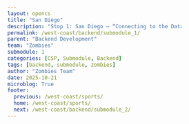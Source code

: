 ```yaml
---
layout: opencs
title: "San Diego"
description: "Stop 1: San Diego — “Connecting to the Data Field”"
permalink: /west-coast/backend/submodule_1/
parent: "Backend Development"
team: "Zombies"
submodule: 1
categories: [CSP, Submodule, Backend]
tags: [backend, submodule, zombies]
author: "Zombies Team"
date: 2025-10-21
microblog: True
footer:
  previous: /west-coast/sports/
  home: /west-coast/sports/
  next: /west-coast/backend/submodule_2/
---
```


<!DOCTYPE html>
<html lang="en">
<head>
    <meta charset="UTF-8">
    <meta name="viewport" content="width=device-width, initial-scale=1.0">
    <title>San Diego - Understanding APIs</title>
    <style>
        * {
            margin: 0;
            padding: 0;
            box-sizing: border-box;
        }

        body {
            font-family: 'Segoe UI', Tahoma, Geneva, Verdana, sans-serif;
            background: #f5f5f5;
            color: #333;
            padding: 20px;
            line-height: 1.6;
        }

        .container {
            max-width: 1000px;
            margin: 0 auto;
        }

        .header {
            background: linear-gradient(135deg, #1a237e 0%, #ffa000 100%);
            color: white;
            padding: 40px;
            border-radius: 15px;
            text-align: center;
            margin-bottom: 30px;
            box-shadow: 0 10px 40px rgba(255, 160, 0, 0.3);
        }

        .header h1 {
            font-size: 2.5em;
            margin-bottom: 10px;
        }

        .header p {
            font-size: 1.2em;
            opacity: 0.95;
        }

        .section {
            background: #1a1f3a;
            padding: 30px;
            border-radius: 15px;
            margin-bottom: 25px;
            box-shadow: 0 5px 20px rgba(0, 0, 0, 0.3);
            border: 1px solid #2d3561;
        }

        .section h2 {
            color: #ffa000;
            margin-bottom: 20px;
            font-size: 1.8em;
            border-bottom: 3px solid #ffa000;
            padding-bottom: 10px;
        }

        .simple-explanation {
            background: #242b4d;
            padding: 20px;
            border-radius: 10px;
            border-left: 5px solid #ffa000;
            margin-bottom: 20px;
        }

        .simple-explanation h3 {
            color: #ffa000;
            margin-bottom: 10px;
            font-size: 1.2em;
        }

        .simple-explanation p {
            line-height: 1.8;
            color: #b0b0b0;
            font-size: 1.05em;
        }

        .analogy-box {
            background: linear-gradient(135deg, #1a237e 0%, #2d3561 100%);
            padding: 25px;
            border-radius: 12px;
            margin: 20px 0;
            border: 2px solid #ffa000;
        }

        .analogy-box h3 {
            color: #ffa000;
            margin-bottom: 15px;
            text-align: center;
            font-size: 1.4em;
        }

        .steps {
            display: grid;
            gap: 15px;
            margin-top: 20px;
        }

        .step {
            background: #242b4d;
            padding: 20px;
            border-radius: 10px;
            border-left: 5px solid #ffa000;
            transition: all 0.3s;
        }

        .step:hover {
            transform: translateX(10px);
            box-shadow: 0 5px 20px rgba(255, 160, 0, 0.3);
        }

        .step-number {
            display: inline-block;
            background: #ffa000;
            color: #0a0e27;
            width: 35px;
            height: 35px;
            border-radius: 50%;
            text-align: center;
            line-height: 35px;
            font-weight: bold;
            margin-right: 15px;
        }

        .step strong {
            color: #ffa000;
            font-size: 1.1em;
        }

        .venue-card {
            background: #242b4d;
            border: 2px solid #2d3561;
            border-radius: 12px;
            padding: 25px;
            margin-bottom: 20px;
            cursor: pointer;
            transition: all 0.3s;
        }

        .venue-card:hover {
            transform: translateY(-5px);
            box-shadow: 0 10px 30px rgba(255, 160, 0, 0.3);
            border-color: #ffa000;
        }

        .venue-card h3 {
            color: #ffa000;
            font-size: 1.5em;
            margin-bottom: 10px;
        }

        .venue-info {
            color: #b0b0b0;
            margin: 5px 0;
            font-size: 1.05em;
        }

        .api-endpoint {
            background: #1a1f3a;
            padding: 12px;
            border-radius: 6px;
            font-family: 'Courier New', monospace;
            margin: 15px 0;
            color: #4fc3f7;
            font-size: 0.95em;
            border: 1px solid #2d3561;
        }

        .fetch-btn {
            background: linear-gradient(135deg, #1a237e 0%, #ffa000 100%);
            color: white;
            border: none;
            padding: 12px 30px;
            border-radius: 8px;
            font-weight: bold;
            cursor: pointer;
            transition: all 0.3s;
            margin-top: 10px;
            font-size: 1em;
        }

        .fetch-btn:hover {
            transform: scale(1.05);
            box-shadow: 0 5px 20px rgba(255, 160, 0, 0.5);
        }

        .response-box {
            margin-top: 15px;
            display: none;
        }

        .response-box.active {
            display: block;
            animation: slideIn 0.3s ease-out;
        }

        .loading-animation {
            text-align: center;
            padding: 20px;
        }

        .loading-text {
            color: #ffa000;
            font-weight: bold;
            margin-bottom: 10px;
            font-size: 1.1em;
        }

        .progress-bar {
            width: 100%;
            height: 8px;
            background: #1a1f3a;
            border-radius: 10px;
            overflow: hidden;
            margin: 15px 0;
        }

        .progress-fill {
            height: 100%;
            background: linear-gradient(90deg, #1a237e 0%, #ffa000 100%);
            width: 0%;
            transition: width 0.5s ease;
        }

        .data-reveal {
            background: #242b4d;
            border: 2px solid #ffa000;
            border-radius: 10px;
            padding: 20px;
        }

        .data-item {
            display: flex;
            justify-content: space-between;
            padding: 12px;
            margin: 8px 0;
            background: #1a1f3a;
            border-radius: 6px;
            opacity: 0;
            transform: translateX(-20px);
            animation: slideInItem 0.5s forwards;
        }

        .data-item:nth-child(1) { animation-delay: 0.1s; }
        .data-item:nth-child(2) { animation-delay: 0.2s; }
        .data-item:nth-child(3) { animation-delay: 0.3s; }
        .data-item:nth-child(4) { animation-delay: 0.4s; }
        .data-item:nth-child(5) { animation-delay: 0.5s; }
        .data-item:nth-child(6) { animation-delay: 0.6s; }
        .data-item:nth-child(7) { animation-delay: 0.7s; }

        @keyframes slideInItem {
            to {
                opacity: 1;
                transform: translateX(0);
            }
        }

        @keyframes slideIn {
            from {
                opacity: 0;
                transform: translateY(-10px);
            }
            to {
                opacity: 1;
                transform: translateY(0);
            }
        }

        .data-label {
            font-weight: bold;
            color: #ffa000;
            font-size: 1.05em;
        }

        .data-value {
            color: #e0e0e0;
            font-family: 'Courier New', monospace;
            background: #0a0e27;
            padding: 4px 8px;
            border-radius: 4px;
        }

        .api-explanation {
            background: linear-gradient(135deg, #1a237e 0%, #2d3561 100%);
            border: 2px solid #ffa000;
            border-radius: 8px;
            padding: 15px;
            margin-top: 15px;
            font-size: 0.95em;
            color: #b0b0b0;
        }

        .api-explanation strong {
            color: #ffa000;
        }

        .request-preview {
            background: #0a0e27;
            color: #4fc3f7;
            padding: 12px;
            border-radius: 6px;
            font-family: 'Courier New', monospace;
            font-size: 0.85em;
            margin: 10px 0;
            border: 1px solid #2d3561;
        }

        .key-takeaway {
            background: linear-gradient(135deg, #1a237e 0%, #ffa000 100%);
            color: white;
            padding: 30px;
            border-radius: 12px;
            text-align: center;
            font-size: 1.2em;
            line-height: 1.8;
            box-shadow: 0 10px 40px rgba(255, 160, 0, 0.3);
        }

        .highlight {
            background: rgba(255, 255, 255, 0.2);
            padding: 3px 8px;
            border-radius: 4px;
            font-weight: bold;
        }

        /* Quiz Styles */
        .quiz-section {
            background: #1a1f3a;
            padding: 30px;
            border-radius: 15px;
            margin-top: 30px;
            border: 2px solid #ffa000;
            box-shadow: 0 5px 20px rgba(255, 160, 0, 0.3);
        }

        .quiz-section h2 {
            color: #ffa000;
            text-align: center;
            margin-bottom: 30px;
            font-size: 2em;
        }

        .quiz-question {
            background: #242b4d;
            padding: 25px;
            border-radius: 12px;
            margin-bottom: 25px;
            border: 2px solid #2d3561;
            display: none;
        }

        .quiz-question.active {
            display: block;
            animation: slideIn 0.3s ease-out;
        }

        .question-number {
            background: #ffa000;
            color: #0a0e27;
            padding: 5px 15px;
            border-radius: 20px;
            font-weight: bold;
            display: inline-block;
            margin-bottom: 15px;
        }

        .question-text {
            color: #e0e0e0;
            font-size: 1.3em;
            margin-bottom: 20px;
            line-height: 1.6;
        }

        .quiz-options {
            display: grid;
            gap: 12px;
            margin-top: 20px;
        }

        .quiz-option {
            background: #1a1f3a;
            padding: 15px 20px;
            border-radius: 8px;
            border: 2px solid #2d3561;
            cursor: pointer;
            transition: all 0.3s;
            color: #b0b0b0;
            font-size: 1.05em;
        }

        .quiz-option:hover {
            border-color: #ffa000;
            background: #242b4d;
            transform: translateX(5px);
        }

        .quiz-option.selected {
            border-color: #4fc3f7;
            background: #1a237e;
            color: #fff;
        }

        .quiz-option.correct {
            border-color: #4caf50;
            background: #1b5e20;
            color: #fff;
        }

        .quiz-option.incorrect {
            border-color: #f44336;
            background: #b71c1c;
            color: #fff;
        }

        .quiz-feedback {
            margin-top: 20px;
            padding: 15px;
            border-radius: 8px;
            display: none;
            font-size: 1.05em;
        }

        .quiz-feedback.show {
            display: block;
            animation: slideIn 0.3s ease-out;
        }

        .quiz-feedback.correct {
            background: #1b5e20;
            border: 2px solid #4caf50;
            color: #fff;
        }

        .quiz-feedback.incorrect {
            background: #b71c1c;
            border: 2px solid #f44336;
            color: #fff;
        }

        .interactive-task {
            background: #0a0e27;
            padding: 20px;
            border-radius: 8px;
            margin: 15px 0;
            border: 2px dashed #ffa000;
        }

        .drag-drop-area {
            display: grid;
            grid-template-columns: 1fr 1fr;
            gap: 20px;
            margin-top: 15px;
        }

        .draggable-item {
            background: #1a237e;
            padding: 12px;
            border-radius: 6px;
            text-align: center;
            cursor: move;
            border: 2px solid #ffa000;
            color: #fff;
            font-weight: bold;
            transition: all 0.3s;
        }

        .draggable-item:hover {
            transform: scale(1.05);
            box-shadow: 0 5px 15px rgba(255, 160, 0, 0.4);
        }

        .draggable-item.dragging {
            opacity: 0.5;
        }

        .drop-zone {
            background: #242b4d;
            padding: 15px;
            border-radius: 8px;
            min-height: 60px;
            border: 2px dashed #2d3561;
            display: flex;
            align-items: center;
            justify-content: center;
            color: #666;
        }

        .drop-zone.drag-over {
            border-color: #ffa000;
            background: #1a1f3a;
        }

        .drop-zone.filled {
            border-color: #4caf50;
            background: #1b5e20;
        }

        .input-task {
            margin-top: 15px;
        }

        .api-input {
            width: 100%;
            padding: 15px;
            background: #1a1f3a;
            border: 2px solid #2d3561;
            border-radius: 8px;
            color: #e0e0e0;
            font-size: 1em;
            font-family: 'Courier New', monospace;
            margin-top: 10px;
        }

        .api-input:focus {
            outline: none;
            border-color: #ffa000;
        }

        .submit-btn {
            background: #ffa000;
            color: #0a0e27;
            border: none;
            padding: 12px 30px;
            border-radius: 8px;
            font-weight: bold;
            cursor: pointer;
            margin-top: 15px;
            font-size: 1em;
            transition: all 0.3s;
        }

        .submit-btn:hover {
            background: #ff8f00;
            transform: scale(1.05);
        }

        .submit-btn:disabled {
            background: #666;
            cursor: not-allowed;
            transform: none;
        }

        .next-btn {
            background: linear-gradient(135deg, #1a237e 0%, #ffa000 100%);
            color: white;
            border: none;
            padding: 12px 30px;
            border-radius: 8px;
            font-weight: bold;
            cursor: pointer;
            margin-top: 20px;
            font-size: 1em;
            display: none;
        }

        .next-btn.show {
            display: inline-block;
        }

        .next-btn:hover {
            transform: scale(1.05);
            box-shadow: 0 5px 20px rgba(255, 160, 0, 0.5);
        }

        .quiz-complete {
            text-align: center;
            padding: 40px;
            display: none;
        }

        .quiz-complete.show {
            display: block;
            animation: slideIn 0.5s ease-out;
        }

        .quiz-score {
            font-size: 3em;
            color: #ffa000;
            font-weight: bold;
            margin: 20px 0;
        }

        .restart-btn {
            background: #ffa000;
            color: #0a0e27;
            border: none;
            padding: 15px 40px;
            border-radius: 8px;
            font-weight: bold;
            cursor: pointer;
            margin-top: 20px;
            font-size: 1.1em;
        }

        .restart-btn:hover {
            background: #ff8f00;
            transform: scale(1.05);
        }
    </style>
</head>
<body>
    <div class="container">
        <div class="header">
            <h1>🏟️ Stop 1: San Diego</h1>
            <p>Learn How APIs Work Using Real Stadium Data</p>
        </div>

        <div class="section">
            <h2>What is an API?</h2>
            <div class="simple-explanation">
                <h3>Simple Definition:</h3>
                <p>An <strong>API (Application Programming Interface)</strong> is like a waiter at a restaurant. You tell the waiter what you want (make a request), the waiter goes to the kitchen (database), and brings back your food (data).</p>
            </div>

            <div class="simple-explanation">
                <h3>Why Do We Need APIs?</h3>
                <p>Imagine if every app had to store ALL data itself - weather, sports scores, maps, etc. That would be impossible! Instead, apps use APIs to ask other services for the data they need, exactly when they need it.</p>
            </div>
        </div>

        <div class="section">
            <h2>How APIs Work: Step by Step</h2>
            <div class="analogy-box">
                <h3>🏈 The Stadium Information Request</h3>
                <div class="steps">
                    <div class="step">
                        <span class="step-number">1</span>
                        <strong>You want information</strong><br>
                        Example: "I need to know about Petco Park"
                    </div>
                    <div class="step">
                        <span class="step-number">2</span>
                        <strong>You make a request to the API</strong><br>
                        Example: Send GET request to <code>/api/stadium?name=petco</code>
                    </div>
                    <div class="step">
                        <span class="step-number">3</span>
                        <strong>The API finds the data</strong><br>
                        API looks in the database for Petco Park information
                    </div>
                    <div class="step">
                        <span class="step-number">4</span>
                        <strong>API sends back the data</strong><br>
                        You receive: name, capacity, team, location, etc.
                    </div>
                </div>
            </div>
        </div>

        <div class="section">
            <h2>Try It: San Diego Sports Venues</h2>
            <p style="margin-bottom: 20px; color: #b0b0b0;">Click on any venue card below to fetch its data using an API call. Watch how the API returns specific information!</p>

            <div class="venue-card" onclick="fetchVenue('petco')">
                <h3>⚾ Petco Park</h3>
                <div class="venue-info">Home of the San Diego Padres (MLB Baseball)</div>
                <div class="api-endpoint">GET /api/stadium?venue=petco</div>
                <button class="fetch-btn">📡 Fetch Stadium Data</button>
                <div id="response-petco" class="response-box"></div>
            </div>

            <div class="venue-card" onclick="fetchVenue('snapdragon')">
                <h3>⚽ Snapdragon Stadium</h3>
                <div class="venue-info">Home of San Diego FC (MLS) & San Diego Wave FC (NWSL)</div>
                <div class="api-endpoint">GET /api/stadium?venue=snapdragon</div>
                <button class="fetch-btn">📡 Fetch Stadium Data</button>
                <div id="response-snapdragon" class="response-box"></div>
            </div>

            <div class="venue-card" onclick="fetchVenue('pechanga')">
                <h3>🏒 Pechanga Arena</h3>
                <div class="venue-info">Home of the San Diego Gulls (AHL Hockey)</div>
                <div class="api-endpoint">GET /api/stadium?venue=pechanga</div>
                <button class="fetch-btn">📡 Fetch Stadium Data</button>
                <div id="response-pechanga" class="response-box"></div>
            </div>

            <div class="venue-card" onclick="fetchVenue('all')">
                <h3>🌟 All San Diego Venues</h3>
                <div class="venue-info">Get data for ALL venues in one request</div>
                <div class="api-endpoint">GET /api/stadium?city=sandiego</div>
                <button class="fetch-btn">📡 Fetch All Venues</button>
                <div id="response-all" class="response-box"></div>
            </div>
        </div>

        <div class="section">
            <h2>What Did You Just Learn?</h2>
            <div class="simple-explanation">
                <p><strong>1. APIs are messengers</strong> - They fetch specific data you request</p>
            </div>
            <div class="simple-explanation">
                <p><strong>2. Endpoints are like addresses</strong> - Each endpoint gives you different data</p>
            </div>
            <div class="simple-explanation">
                <p><strong>3. Responses are structured</strong> - Data comes back in an organized format (usually JSON)</p>
            </div>
            <div class="simple-explanation">
                <p><strong>4. You only get what you ask for</strong> - APIs return exactly the data you request, nothing more</p>
            </div>
        </div>

        <div class="key-takeaway">
            <p>🎯 <span class="highlight">Key Takeaway:</span> APIs let different programs talk to each other. You ask for data (request), and the API brings it back (response). It's that simple!</p>
        </div>

        <!-- Interactive Quiz Section -->
        <div class="quiz-section">
            <h2>🎯 Test Your Knowledge: Interactive Quiz</h2>
            
            <!-- Question 1: Multiple Choice -->
            <div class="quiz-question active" id="q1">
                <div class="question-number">Question 1 of 4</div>
                <div class="question-text">What does API stand for?</div>
                <div class="quiz-options">
                    <div class="quiz-option" onclick="selectOption(1, 0, false)">A) Application Programming Internet</div>
                    <div class="quiz-option" onclick="selectOption(1, 1, true)">B) Application Programming Interface</div>
                    <div class="quiz-option" onclick="selectOption(1, 2, false)">C) Advanced Programming Interface</div>
                    <div class="quiz-option" onclick="selectOption(1, 3, false)">D) Automatic Program Integration</div>
                </div>
                <div class="quiz-feedback" id="feedback1"></div>
                <button class="next-btn" id="next1" onclick="nextQuestion(2)">Next Question →</button>
            </div>

            <!-- Question 2: Drag and Drop -->
            <div class="quiz-question" id="q2">
                <div class="question-number">Question 2 of 4</div>
                <div class="question-text">Drag the steps to put the API process in the correct order:</div>
                <div class="interactive-task">
                    <div style="margin-bottom: 15px; color: #ffa000; font-weight: bold;">Drag items into the correct order (1-4):</div>
                    <div style="display: grid; gap: 10px; margin-bottom: 20px;" id="draggable-container">
                        <div class="draggable-item" draggable="true" data-step="3">API finds the data in database</div>
                        <div class="draggable-item" draggable="true" data-step="1">You want specific information</div>
                        <div class="draggable-item" draggable="true" data-step="4">API sends back the data</div>
                        <div class="draggable-item" draggable="true" data-step="2">You make a request to API</div>
                    </div>
                    <div style="color: #b0b0b0; margin-bottom: 10px;">Drop zones (in order):</div>
                    <div style="display: grid; gap: 10px;">
                        <div class="drop-zone" data-position="1">Step 1: Drop here</div>
                        <div class="drop-zone" data-position="2">Step 2: Drop here</div>
                        <div class="drop-zone" data-position="3">Step 3: Drop here</div>
                        <div class="drop-zone" data-position="4">Step 4: Drop here</div>
                    </div>
                </div>
                <button class="submit-btn" onclick="checkDragDrop()" id="submit-q2">Check Answer</button>
                <div class="quiz-feedback" id="feedback2"></div>
                <button class="next-btn" id="next2" onclick="nextQuestion(3)">Next Question →</button>
            </div>

            <!-- Question 3: Type the API Endpoint -->
            <div class="quiz-question" id="q3">
                <div class="question-number">Question 3 of 4</div>
                <div class="question-text">If you want to get information about Snapdragon Stadium, what endpoint should you use?</div>
                <div class="interactive-task">
                    <div style="color: #b0b0b0; margin-bottom: 10px;">Type the correct API endpoint below:</div>
                    <input type="text" class="api-input" id="endpoint-input" placeholder="GET /api/stadium?venue=_____">
                    <div style="margin-top: 10px; color: #666; font-size: 0.9em;">Hint: Look at the examples above! Remember the venue name for Snapdragon Stadium.</div>
                </div>
                <button class="submit-btn" onclick="checkEndpoint()" id="submit-q3">Check Answer</button>
                <div class="quiz-feedback" id="feedback3"></div>
                <button class="next-btn" id="next3" onclick="nextQuestion(4)">Next Question →</button>
            </div>

            <!-- Question 4: Click the Correct Data Field -->
            <div class="quiz-question" id="q4">
                <div class="question-number">Question 4 of 4</div>
                <div class="question-text">You made an API request and got this response. Click on the field that shows the stadium capacity:</div>
                <div class="interactive-task">
                    <div style="background: #0a0e27; padding: 20px; border-radius: 8px; font-family: 'Courier New', monospace; color: #4fc3f7;">
                        {<br>
                        &nbsp;&nbsp;<span class="quiz-option" onclick="selectDataField(0, false)" style="display: inline; padding: 5px; margin: 2px; cursor: pointer;">"venue": "Petco Park"</span>,<br>
                        &nbsp;&nbsp;<span class="quiz-option" onclick="selectDataField(1, false)" style="display: inline; padding: 5px; margin: 2px; cursor: pointer;">"team": "San Diego Padres"</span>,<br>
                        &nbsp;&nbsp;<span class="quiz-option" onclick="selectDataField(2, true)" style="display: inline; padding: 5px; margin: 2px; cursor: pointer;">"capacity": 40209</span>,<br>
                        &nbsp;&nbsp;<span class="quiz-option" onclick="selectDataField(3, false)" style="display: inline; padding: 5px; margin: 2px; cursor: pointer;">"location": "Downtown"</span><br>
                        }
                    </div>
                </div>
                <div class="quiz-feedback" id="feedback4"></div>
                <button class="next-btn" id="next4" onclick="showResults()">See Results →</button>
            </div>

            <!-- Quiz Complete -->
            <div class="quiz-complete" id="quiz-complete">
                <h3 style="color: #ffa000; font-size: 2em; margin-bottom: 20px;">🎉 Quiz Complete!</h3>
                <div class="quiz-score" id="final-score">4/4</div>
                <p style="color: #b0b0b0; font-size: 1.2em; margin-bottom: 20px;" id="score-message">Perfect score! You're an API expert!</p>
                <button class="restart-btn" onclick="restartQuiz()">🔄 Retake Quiz</button>
            </div>
        </div>
    </div>

    <script>
        const stadiumData = {
            petco: {
                venue: "